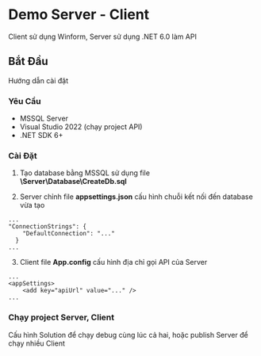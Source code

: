 ﻿# Demo Server - Client

Client sử dụng Winform, Server sử dụng .NET 6.0 làm API

## Bắt Đầu

Hướng dẫn cài đặt

### Yêu Cầu
- MSSQL Server
- Visual Studio 2022 (chạy project API)
- .NET SDK 6+

### Cài Đặt

1. Tạo database bằng MSSQL sử dụng file **\Server\Database\CreateDb.sql**

2. Server chỉnh file **appsettings.json** cấu hình chuỗi kết nối đến database vừa tạo
~~~
...
"ConnectionStrings": {
    "DefaultConnection": "..."
  }
...
~~~

3. Client file **App.config** cấu hình địa chỉ gọi API của Server
~~~
...
<appSettings>
    <add key="apiUrl" value="..." />
...
~~~

### Chạy project Server, Client
Cấu hình Solution để chạy debug cùng lúc cả hai, hoặc publish Server để chạy nhiều Client
